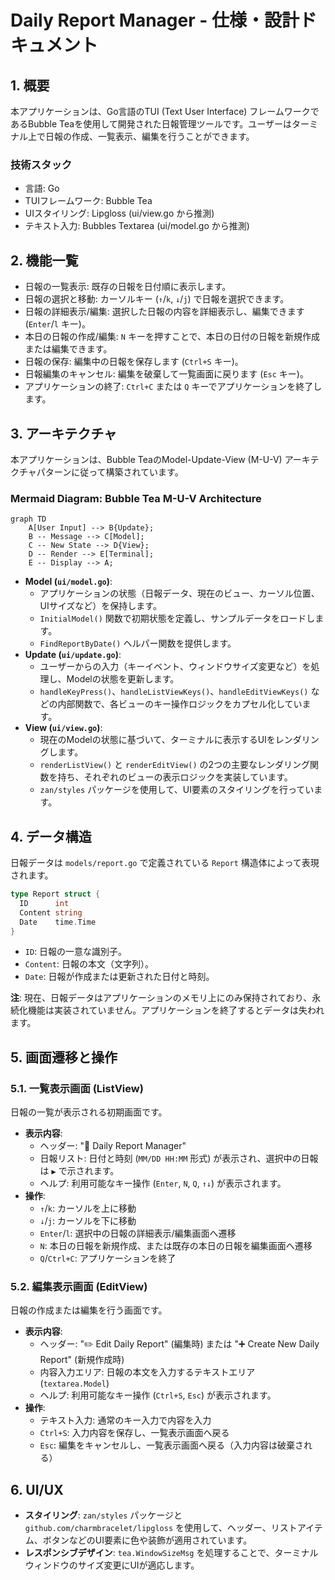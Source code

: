 # Daily Report Manager - 仕様・設計ドキュメント

## 1. 概要

本アプリケーションは、Go言語のTUI (Text User Interface) フレームワークであるBubble Teaを使用して開発された日報管理ツールです。ユーザーはターミナル上で日報の作成、一覧表示、編集を行うことができます。

### 技術スタック

- 言語: Go
- TUIフレームワーク: Bubble Tea
- UIスタイリング: Lipgloss (ui/view.go から推測)
- テキスト入力: Bubbles Textarea (ui/model.go から推測)

## 2. 機能一覧

- 日報の一覧表示: 既存の日報を日付順に表示します。
- 日報の選択と移動: カーソルキー (`↑`/`k`, `↓`/`j`) で日報を選択できます。
- 日報の詳細表示/編集: 選択した日報の内容を詳細表示し、編集できます (`Enter`/`l` キー)。
- 本日の日報の作成/編集: `N` キーを押すことで、本日の日付の日報を新規作成または編集できます。
- 日報の保存: 編集中の日報を保存します (`Ctrl+S` キー)。
- 日報編集のキャンセル: 編集を破棄して一覧画面に戻ります (`Esc` キー)。
- アプリケーションの終了: `Ctrl+C` または `Q` キーでアプリケーションを終了します。

## 3. アーキテクチャ

本アプリケーションは、Bubble TeaのModel-Update-View (M-U-V) アーキテクチャパターンに従って構築されています。

### Mermaid Diagram: Bubble Tea M-U-V Architecture

```mermaid
graph TD
    A[User Input] --> B{Update};
    B -- Message --> C[Model];
    C -- New State --> D{View};
    D -- Render --> E[Terminal];
    E -- Display --> A;
```

- **Model (`ui/model.go`)**:
  - アプリケーションの状態（日報データ、現在のビュー、カーソル位置、UIサイズなど）を保持します。
  - `InitialModel()` 関数で初期状態を定義し、サンプルデータをロードします。
  - `FindReportByDate()` ヘルパー関数を提供します。
- **Update (`ui/update.go`)**:
  - ユーザーからの入力（キーイベント、ウィンドウサイズ変更など）を処理し、Modelの状態を更新します。
  - `handleKeyPress()`、`handleListViewKeys()`、`handleEditViewKeys()` などの内部関数で、各ビューのキー操作ロジックをカプセル化しています。
- **View (`ui/view.go`)**:
  - 現在のModelの状態に基づいて、ターミナルに表示するUIをレンダリングします。
  - `renderListView()` と `renderEditView()` の2つの主要なレンダリング関数を持ち、それぞれのビューの表示ロジックを実装しています。
  - `zan/styles` パッケージを使用して、UI要素のスタイリングを行っています。

## 4. データ構造

日報データは `models/report.go` で定義されている `Report` 構造体によって表現されます。

```go
type Report struct {
  ID      int
  Content string
  Date    time.Time
}
```

- `ID`: 日報の一意な識別子。
- `Content`: 日報の本文（文字列）。
- `Date`: 日報が作成または更新された日付と時刻。

**注**: 現在、日報データはアプリケーションのメモリ上にのみ保持されており、永続化機能は実装されていません。アプリケーションを終了するとデータは失われます。

## 5. 画面遷移と操作

### 5.1. 一覧表示画面 (ListView)

日報の一覧が表示される初期画面です。

- **表示内容**:
  - ヘッダー: "📝 Daily Report Manager"
  - 日報リスト: 日付と時刻 (`MM/DD HH:MM` 形式) が表示され、選択中の日報は `▶` で示されます。
  - ヘルプ: 利用可能なキー操作 (`Enter`, `N`, `Q`, `↑↓`) が表示されます。
- **操作**:
  - `↑`/`k`: カーソルを上に移動
  - `↓`/`j`: カーソルを下に移動
  - `Enter`/`l`: 選択中の日報の詳細表示/編集画面へ遷移
  - `N`: 本日の日報を新規作成、または既存の本日の日報を編集画面へ遷移
  - `Q`/`Ctrl+C`: アプリケーションを終了

### 5.2. 編集表示画面 (EditView)

日報の作成または編集を行う画面です。

- **表示内容**:
  - ヘッダー: "✏️ Edit Daily Report" (編集時) または "➕ Create New Daily Report" (新規作成時)
  - 内容入力エリア: 日報の本文を入力するテキストエリア (`textarea.Model`)
  - ヘルプ: 利用可能なキー操作 (`Ctrl+S`, `Esc`) が表示されます。
- **操作**:
  - テキスト入力: 通常のキー入力で内容を入力
  - `Ctrl+S`: 入力内容を保存し、一覧表示画面へ戻る
  - `Esc`: 編集をキャンセルし、一覧表示画面へ戻る（入力内容は破棄される）

## 6. UI/UX

- **スタイリング**: `zan/styles` パッケージと `github.com/charmbracelet/lipgloss` を使用して、ヘッダー、リストアイテム、ボタンなどのUI要素に色や装飾が適用されています。
- **レスポンシブデザイン**: `tea.WindowSizeMsg` を処理することで、ターミナルウィンドウのサイズ変更にUIが適応します。
